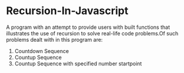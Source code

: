 # Recursion-In-Javascript
A program with an attempt to provide users with built functions that illustrates the use of recursion to solve real-life code problems.Of such problems
dealt with in this program are:
1. Countdown Sequence
2. Countup Sequence
3. Countup Sequence with specified number startpoint
